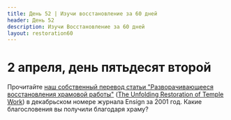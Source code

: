 ```yaml
---
title: Дeнь 52 | Изучи восстановление за 60 дней
header: День 52
description: Изучи Восстановление за 60 дней
layout: restoration60
---
```


# 2 апреля, день пятьдесят второй

Прочитайте [наш собственный перевод статьи "Разворачивающееся восстановления храмовой работы"](/restoration60/articles/temple) ([The Unfolding Restoration of Temple Work](https://www.churchofjesuschrist.org/study/ensign/2001/12/the-unfolding-restoration-of-temple-work?lang=eng)) в декабрьском номере журнала Ensign за 2001 год. Какие благословения вы получили благодаря храму?